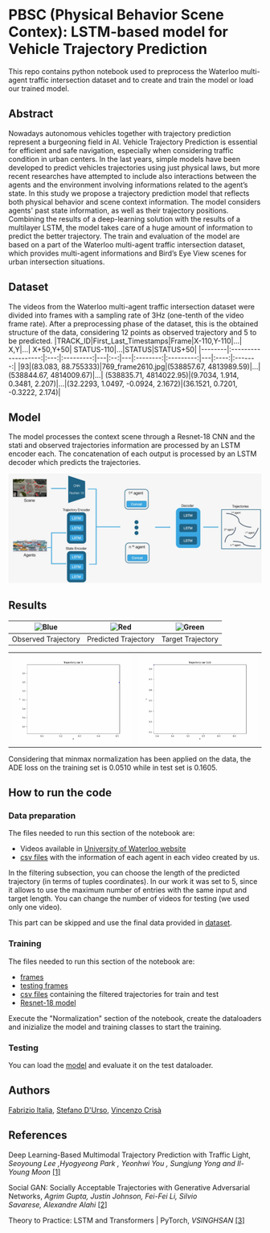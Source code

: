 # PBSC (Physical Behavior Scene Contex): LSTM-based model for Vehicle Trajectory Prediction
This repo contains python notebook used to preprocess the Waterloo multi-agent traffic intersection dataset and to create and train the model or load our trained model.

## Abstract
Nowadays autonomous vehicles together with trajectory prediction represent a burgeoning field in AI. Vehicle Trajectory Prediction is essential for efficient and safe navigation, especially when considering traffic condition in urban centers. 
In the last years, simple models have been developed to predict vehicles trajectories using just physical laws, but more recent researches have attempted to include also interactions between the agents and the environment involving informations related to the agent’s state.
In this study we propose a trajectory prediction model that reflects both physical behavior and scene context information. The model considers agents' past state information, as well as their trajectory positions. Combining the results of a deep-learning solution with the results of a multilayer LSTM, the model takes care of a huge amount of information to predict the better trajectory.
The train and evaluation of the model are based on a part of the Waterloo multi-agent traffic intersection dataset, which provides multi-agent informations and Bird’s Eye View scenes for urban intersection situations.
## Dataset
The videos from the Waterloo multi-agent traffic intersection dataset were divided into frames with a sampling rate of 3Hz (one-tenth of the video frame rate). After a preprocessing phase of the dataset, this is the obtained structure of the data, considering 12 points as observed trajectory and 5 to be predicted.
|TRACK_ID|First_Last_Timestamps|Frame|X-110,Y-110|...| X,Y|...| X+50,Y+50| STATUS-110|...|STATUS|STATUS+50|
|--------|:-------------------:|:---:|:---------:|---|:--:|---|:--------:|:---------:|---|:----:|:-------:|
|93|(83.083, 88.755333)|769_frame2610.jpg|(538857.67, 4813989.59)|...| (538844.67, 4814009.67)|...| (538835.71, 4814022.95)|(9.7034, 1.914, 0.3481, 2.207)|...|(32.2293, 1.0497, -0.0924, 2.1672)|(36.1521, 0.7201, -0.3222, 2.174)|
## Model
The model processes the context scene through a Resnet-18 CNN and the stati and observed trajectories information are processed by an LSTM encoder each. The concatenation of each output is processed by an LSTM decoder which predicts the trajectories.
<div align='center'>
  <img src='images/model.jpeg' width='1000px'>
</div>

## Results

| ![Blue](https://img.shields.io/badge/Blue-blue) | ![Red](https://img.shields.io/badge/Red-red) | ![Green](https://img.shields.io/badge/Green-green) |
|---|---|---|
| Observed Trajectory | Predicted Trajectory | Target Trajectory |



<div align='center'>
  <table style="border-collapse: collapse; border: none;">
    <tr style="border: none;">
      <td style="border: none;"><img src="images/GIF/GIF9/trajectory9.gif" style="max-width: 100; height: auto;"></td>
      <td style="border: none;"><img src="images/GIF/GIF126/trajectory126.gif" style="max-width: 100; height: auto;"></td>
    </tr>
  </table>
</div>

Considering that minmax normalization has been applied on the data, the ADE loss on the training set is 0.0510 while in test set is 0.1605.

## How to run the code

### Data preparation
The files needed to run this section of the notebook are: 
* Videos available in [University of Waterloo website](https://uwaterloo.ca/waterloo-intelligent-systems-engineering-lab/datasets/waterloo-multi-agent-traffic-dataset-intersection)
* [csv files](./CSV_files) with the information of each agent in each video created by us.

In the filtering subsection, you can choose the length of the predicted trajectory (in terms of tuples coordinates). In our work it was set to 5, since it allows to use the maximum number of entries with the same input and target length.
You can change the number of videos for testing (we used only one video).

This part can be skipped and use the final data provided in [dataset](./dataset).
### Training
The files needed to run this section of the notebook are: 
* [frames](https://drive.google.com/drive/folders/1MS6roGw7t24WAnHc7s5H4joBZmns2XLT?usp=share_link)
* [testing frames](https://drive.google.com/drive/folders/15rJ2vdA_FixUR9XmhLteoH40KRzPFgLx?usp=share_link)
* [csv files](./dataset/) containing the filtered trajectories for train and test
* [Resnet-18 model](https://drive.google.com/drive/folders/1bXfQoo-zBRdioUYNiTgAJst3Rz4f-bQx?usp=share_link)

Execute the "Normalization" section of the notebook, create the dataloaders and inizialize the model and training classes to start the training.

### Testing
You can load the [model](https://drive.google.com/drive/folders/1bXfQoo-zBRdioUYNiTgAJst3Rz4f-bQx?usp=share_link) and evaluate it on the test dataloader.

## Authors
[Fabrizio Italia](https://github.com/fabrizio-18), [Stefano D'Urso](https://github.com/stefa350), [Vincenzo Crisà](https://github.com/crisa11)

## References
Deep Learning-Based Multimodal Trajectory Prediction with Traffic Light, *Seoyoung Lee ,Hyogyeong Park , Yeonhwi You , Sungjung Yong and Il-Young Moon* [\[1\]](https://www.mdpi.com/2076-3417/13/22/12339)

Social GAN: Socially Acceptable Trajectories with Generative Adversarial Networks, *Agrim Gupta, Justin Johnson, Fei-Fei Li, Silvio Savarese, Alexandre Alahi* [\[2\]](https://github.com/agrimgupta92/sgan/tree/master)

Theory to Practice: LSTM and Transformers | PyTorch, *VSINGHSAN* [\[3\]](https://www.kaggle.com/code/tronrover/theory-to-practice-lstm-and-transformers-pytorch)

